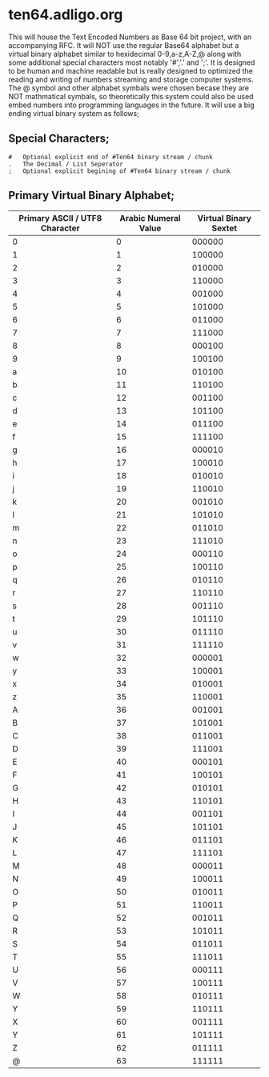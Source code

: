 # ten64.adligo.org
This will house the Text Encoded Numbers as Base 64 bit project, with an accompanying RFC.   It will NOT use the regular Base64 alphabet but a virtual binary alphabet similar to hexidecimal 0-9,a-z,A-Z,@ along with some additional special characters most notably '#','.' and ';'.  It is designed to be human and machine readable but is really designed to optimized the reading and writing of numbers streaming and storage computer systems.  The @ symbol and other alphabet symbals were chosen becase they are NOT mathmatical symbals, so theoretically this system could also be used embed numbers into programming languages in the future.
  It will use a big ending virtual binary system as follows;

## Special Characters;
```
#   Optional explicit end of #Ten64 binary stream / chunk
.   The Decimal / List Seperator
;   Optional explicit begining of #Ten64 binary stream / chunk
```

## Primary Virtual Binary Alphabet;
| Primary ASCII / UTF8 Character   |  Arabic Numeral Value |  Virtual Binary Sextet  | 
|----------------------------------|-----------------------|-------------------------|
| 0                                |  0                    | 000000                  |
| 1                                |  1                    | 100000                  |
| 2                                |  2                    | 010000                  |
| 3                                |  3                    | 110000                  |
| 4                                |  4                    | 001000                  |
| 5                                |  5                    | 101000                  |
| 6                                |  6                    | 011000                  |
| 7                                |  7                    | 111000                  |
| 8                                |  8                    | 000100                  |
| 9                                |  9                    | 100100                  |
| a                                |  10                   | 010100                  |
| b                                |  11                   | 110100                  |
| c                                |  12                   | 001100                  |
| d                                |  13                   | 101100                  |
| e                                |  14                   | 011100                  |
| f                                |  15                   | 111100                  |
| g                                |  16                   | 000010                  |
| h                                |  17                   | 100010                  |
| i                                |  18                   | 010010                  |
| j                                |  19                   | 110010                  |
| k                                |  20                   | 001010                  |
| l                                |  21                   | 101010                  |
| m                                |  22                   | 011010                  |
| n                                |  23                   | 111010                  |
| o                                |  24                   | 000110                  |
| p                                |  25                   | 100110                  |
| q                                |  26                   | 010110                  |
| r                                |  27                   | 110110                  |
| s                                |  28                   | 001110                  |
| t                                |  29                   | 101110                  |
| u                                |  30                   | 011110                  |
| v                                |  31                   | 111110                  |
| w                                |  32                   | 000001                  |
| y                                |  33                   | 100001                  |
| x                                |  34                   | 010001                  |
| z                                |  35                   | 110001                  |
| A                                |  36                   | 001001                  |
| B                                |  37                   | 101001                  |
| C                                |  38                   | 011001                  |
| D                                |  39                   | 111001                  |
| E                                |  40                   | 000101                  |
| F                                |  41                   | 100101                  |
| G                                |  42                   | 010101                  |
| H                                |  43                   | 110101                  |
| I                                |  44                   | 001101                  |
| J                                |  45                   | 101101                  |
| K                                |  46                   | 011101                  |
| L                                |  47                   | 111101                  |
| M                                |  48                   | 000011                  |
| N                                |  49                   | 100011                  |
| O                                |  50                   | 010011                  |
| P                                |  51                   | 110011                  |
| Q                                |  52                   | 001011                  |
| R                                |  53                   | 101011                  |
| S                                |  54                   | 011011                  |
| T                                |  55                   | 111011                  |
| U                                |  56                   | 000111                  |
| V                                |  57                   | 100111                  |
| W                                |  58                   | 010111                  |
| Y                                |  59                   | 110111                  |
| X                                |  60                   | 001111                  |
| Y                                |  61                   | 101111                  |
| Z                                |  62                   | 011111                  |
| @                                |  63                   | 111111                  |

